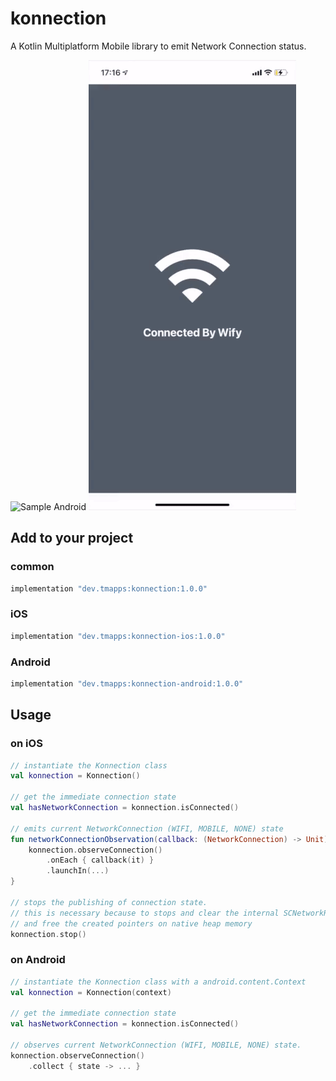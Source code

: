 # konnection

A Kotlin Multiplatform Mobile library to emit Network Connection status.

![Sample Android](art/sample_android.gif) ![Sample iOS](art/sample_ios.gif)

## Add to your project

### common
```groovy
implementation "dev.tmapps:konnection:1.0.0"
```

### iOS
```groovy
implementation "dev.tmapps:konnection-ios:1.0.0"
```

### Android
```groovy
implementation "dev.tmapps:konnection-android:1.0.0"
```

## Usage

### on iOS

```kotlin
// instantiate the Konnection class
val konnection = Konnection()

// get the immediate connection state
val hasNetworkConnection = konnection.isConnected()

// emits current NetworkConnection (WIFI, MOBILE, NONE) state
fun networkConnectionObservation(callback: (NetworkConnection) -> Unit) {
    konnection.observeConnection()
        .onEach { callback(it) }
        .launchIn(...)
}

// stops the publishing of connection state.
// this is necessary because to stops and clear the internal SCNetworkReachability references
// and free the created pointers on native heap memory  
konnection.stop()
```

### on Android
```kotlin
// instantiate the Konnection class with a android.content.Context
val konnection = Konnection(context)

// get the immediate connection state
val hasNetworkConnection = konnection.isConnected()

// observes current NetworkConnection (WIFI, MOBILE, NONE) state.
konnection.observeConnection()
    .collect { state -> ... }
```